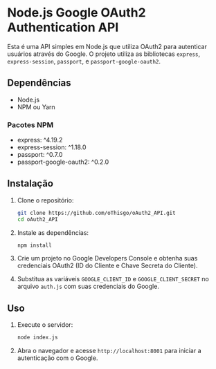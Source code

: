 # Node.js Google OAuth2 Authentication API

Esta é uma API simples em Node.js que utiliza OAuth2 para autenticar usuários através do Google. O projeto utiliza as bibliotecas `express`, `express-session`, `passport`, e `passport-google-oauth2`.

## Dependências

- Node.js
- NPM ou Yarn

### Pacotes NPM

- express: ^4.19.2
- express-session: ^1.18.0
- passport: ^0.7.0
- passport-google-oauth2: ^0.2.0

## Instalação

1. Clone o repositório:
    ```sh
    git clone https://github.com/oThisgo/oAuth2_API.git
    cd oAuth2_API
    ```

2. Instale as dependências:
    ```sh
    npm install
    ```

3. Crie um projeto no Google Developers Console e obtenha suas credenciais OAuth2 (ID do Cliente e Chave Secreta do Cliente).

4. Substitua as variáveis `GOOGLE_CLIENT_ID` e `GOOGLE_CLIENT_SECRET` no arquivo `auth.js` com suas credenciais do Google.

## Uso

1. Execute o servidor:
    ```sh
    node index.js
    ```

2. Abra o navegador e acesse `http://localhost:8001` para iniciar a autenticação com o Google.
